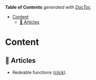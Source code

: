 <!-- START doctoc generated TOC please keep comment here to allow auto update -->
<!-- DON'T EDIT THIS SECTION, INSTEAD RE-RUN doctoc TO UPDATE -->
**Table of Contents**  *generated with [DocToc](https://github.com/thlorenz/doctoc)*

- [Content](#content)
  - [:memo: Articles](#memo-articles)

<!-- END doctoc generated TOC please keep comment here to allow auto update -->

# Content

## :memo: Articles
- Redeable functions ([click](./content/readable_functions.md)).